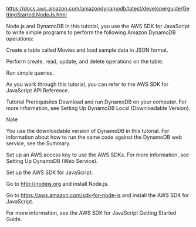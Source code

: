https://docs.aws.amazon.com/amazondynamodb/latest/developerguide/GettingStarted.NodeJs.html

Node.js and DynamoDB
In this tutorial, you use the AWS SDK for JavaScript to write simple programs to perform the following Amazon DynamoDB operations:

Create a table called Movies and load sample data in JSON format.

Perform create, read, update, and delete operations on the table.

Run simple queries.

As you work through this tutorial, you can refer to the AWS SDK for JavaScript API Reference.

Tutorial Prerequisites
Download and run DynamoDB on your computer. For more information, see Setting Up DynamoDB Local (Downloadable Version).

Note

You use the downloadable version of DynamoDB in this tutorial. For information about how to run the same code against the DynamoDB web service, see the Summary.

Set up an AWS access key to use the AWS SDKs. For more information, see Setting Up DynamoDB (Web Service).

Set up the AWS SDK for JavaScript:

Go to http://nodejs.org and install Node.js.

Go to https://aws.amazon.com/sdk-for-node-js and install the AWS SDK for JavaScript.

For more information, see the AWS SDK for JavaScript Getting Started Guide.
